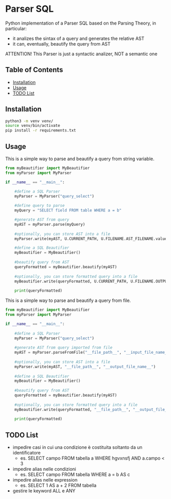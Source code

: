 # Parser SQL

Python implementation of a Parser SQL based on the Parsing Theory, in particular: 
- it analizes the sintax of a query and generates the relative AST
- it can, eventually, beautify the query from AST

ATTENTION! This Parser is just a syntactic analizer, NOT a semantic one

## Table of Contents

- [Installation](#installation)
- [Usage](#usage)
- [TODO List](#todo-list)

## Installation

```bash
python3 -m venv venv/
source venv/bin/activate
pip install -r requirements.txt
```

## Usage

This is a simple way to parse and beautify a query from string variable.

```python
from myBeautifier import MyBeautifier
from myParser import MyParser

if __name__ == "__main__":

    #define a SQL Parser
    myParser = MyParser("query_select")
    
    #define query to parse
    myQuery = "SELECT field FROM table WHERE a = b"

    #generate AST from query
    myAST = myParser.parse(myQuery)
    
    #optionally, you can store AST into a file
    myParser.write(myAST, U.CURRENT_PATH, U.FILENAME.AST_FILENAME.value)

    #define a SQL Beautifier
    myBeautifier = MyBeautifier()
    
    #beautify query from AST
    queryFormatted = myBeautifier.beautify(myAST)
    
    #optionally, you can store formatted query into a file
    myBeautifier.write(queryFormatted, U.CURRENT_PATH, U.FILENAME.OUTPUT_FILENAME.value)
    
    print(queryFormatted)
```

This is a simple way to parse and beautify a query from file.

```python
from myBeautifier import MyBeautifier
from myParser import MyParser

if __name__ == "__main__":
    
    #define a SQL Parser
    myParser = MyParser("query_select")
    
    #generate AST from query imported from file
    myAST = myParser.parseFromFile("__file_path__", "__input_file_name__")
    
    #optionally, you can store AST into a file
    myParser.write(myAST, "__file_path__", "__output_file_name__")
    
    #define a SQL Beautifier
    myBeautifier = MyBeautifier()
    
    #beautify query from AST
    queryFormatted = myBeautifier.beautify(myAST)
    
    #optionally, you can store formatted query into a file
    myBeautifier.write(queryFormatted, "__file_path__", "__output_file_name__")
    
    print(queryFormatted)
```

## TODO List
- impedire casi in cui una condizione è costituita soltanto da un identificatore
  - es. SELECT campo FROM tabella a WHERE hgvxnsfj AND a.campo < 3
- impedire alias nelle condizioni
  - es. SELECT campo FROM tabella WHERE a = b AS c
- impedire alias nelle expression
  - es. SELECT 1 AS a + 2 FROM tabella
- gestire le keyword ALL e ANY
